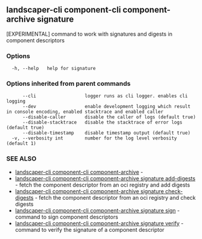 ## landscaper-cli component-cli component-archive signature

[EXPERIMENTAL] command to work with signatures and digests in component descriptors

### Options

```
  -h, --help   help for signature
```

### Options inherited from parent commands

```
      --cli                  logger runs as cli logger. enables cli logging
      --dev                  enable development logging which result in console encoding, enabled stacktrace and enabled caller
      --disable-caller       disable the caller of logs (default true)
      --disable-stacktrace   disable the stacktrace of error logs (default true)
      --disable-timestamp    disable timestamp output (default true)
  -v, --verbosity int        number for the log level verbosity (default 1)
```

### SEE ALSO

* [landscaper-cli component-cli component-archive](landscaper-cli_component-cli_component-archive.md)	 - 
* [landscaper-cli component-cli component-archive signature add-digests](landscaper-cli_component-cli_component-archive_signature_add-digests.md)	 - fetch the component descriptor from an oci registry and add digests
* [landscaper-cli component-cli component-archive signature check-digests](landscaper-cli_component-cli_component-archive_signature_check-digests.md)	 - fetch the component descriptor from an oci registry and check digests
* [landscaper-cli component-cli component-archive signature sign](landscaper-cli_component-cli_component-archive_signature_sign.md)	 - command to sign component descriptors
* [landscaper-cli component-cli component-archive signature verify](landscaper-cli_component-cli_component-archive_signature_verify.md)	 - command to verify the signature of a component descriptor


